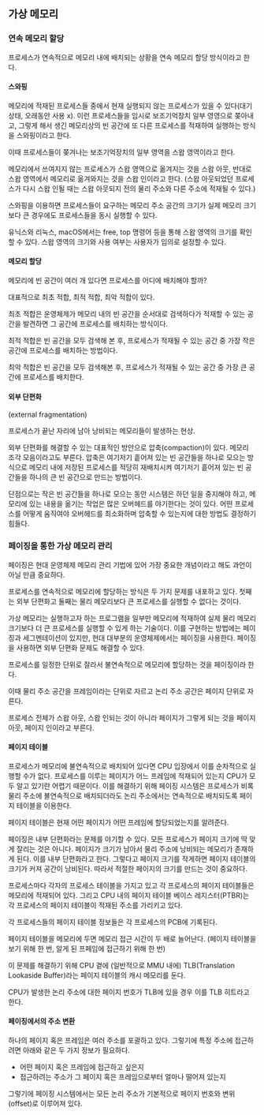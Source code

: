 ## 가상 메모리

### 연속 메모리 할당

프로세스가 연속적으로 메모리 내에 배치되는 상황을 연속 메모리 할당 방식이라고 한다.

#### 스와핑

메모리에 적재된 프로세스들 중에서 현재 실행되지 않는 프로세스가 있을 수 있다(대기 상태, 오래동안 사용 x). 이런 프로세스들을 임시로 보조기억장치 일부 영영으로 쫒아내고, 그렇게 해서 생긴 메모리상의 빈 공간에 또 다른 프로세스를 적재하여 실행하는 방식을 스와핑이라고 한다.

이때 프로세스들이 쫒겨나는 보조기억장치의 일부 영역을 스왑 영역이라고 한다.

메모리에서 쓰여지지 않는 프로세스가 스왑 영역으로 옮겨지는 것을 스왑 아웃, 반대로 스왑 영역에서 메모리로 옮겨와지는 것을 스왑 인이라고 한다. (스왑 아웃되었던 프로세스가 다시 스왑 인될 때는 스왑 아웃되지 전의 물리 주소와 다른 주소에 적재될 수 있다.)

스와핑을 이용하면 프로세스들이 요구하는 메모리 주소 공간의 크기가 실제 메모리 크기보다 큰 경우에도 프로세스들을 동시 실행할 수 있다.

유닉스와 리눅스, macOS에서는 free, top 명령어 등을 통해 스왑 영역의 크기를 확인할 수 있다. 스왑 영역의 크기와 사용 여부는 사용자가 임의로 설정할 수 있다.

#### 메모리 할당

메모리에 빈 공간이 여러 개 있다면 프로세스를 어디에 배치해야 할까?

대표적으로 최초 적합, 최적 적합, 최악 적합이 있다.

최초 적합은 운영체제가 메모리 내의 빈 공간을 순서대로 검색하다가 적재할 수 있는 공간을 발견하면 그 공간에 프로세스를 배치하는 방식이다.

최적 적합은 빈 공간을 모두 검색해 본 후, 프로세스가 적재될 수 있는 공간 중 가장 작은 공간에 프로세스를 배치하는 방법이다.

최악 적합은 빈 공간을 모두 검색해본 후, 프로세스가 적재될 수 있는 공간 중 가장 큰 공간에 프로세스를 배치한다.

#### 외부 단편화

(external fragmentation)

프로세스가 끝난 자리에 남아 낭비되는 메모리들이 발생하는 현상.

외부 단편화를 해결할 수 있는 대표적인 방안으로 압축(compaction)이 있다. 메모리 조각 모음이라고도 부른다. 압축은 여기저기 흩어져 있는 빈 공간들을 하나로 모으는 방식으로 메모리 내에 저장된 프로세스를 적당히 재배치시켜 여기저기 흩어져 있는 빈 공간들을 하나의 큰 빈 공간으로 만드는 방법이다.

단점으로는 작은 빈 공간들을 하나로 모으는 동안 시스템은 하던 일을 중지해야 하고, 메모리에 있는 내용을 옮기는 작업은 많은 오버헤드를 야기한다는 것이 있다. 어떤 프로세스를 어떻게 움직여야 오버헤드를 최소화하며 압축할 수 있는지에 대한 방법도 결정하기 힘들다.

### 페이징을 통한 가상 메모리 관리

페이징은 현대 운영체제 메모리 관리 기법에 있어 가장 중요한 개념이라고 해도 과언이 아닐 만큼 중요하다.

프로세스를 연속적으로 메모리에 할당하는 방식은 두 가지 문제를 내포하고 있다. 첫째는 외부 단편화고 둘째는 물리 메모리보다 큰 프로세스를 실행할 수 없다는 것이다.

가상 메모리는 실행하고자 하는 프로그램을 일부만 메모리에 적재하여 실제 물리 메모리 크기보다 더 큰 프로세스를 실행할 수 있게 하는 기술이다. 이를 구현하는 방법에는 페이징과 세그멘테이션이 있지만, 현대 대부분의 운영체제에서는 페이징을 사용한다. 페이징을 사용하면 외부 단편화 문제도 해결할 수 있다.

프로세스를 일정한 단위로 잘라서 불연속적으로 메모리에 할당하는 것을 페이징이라 한다.

이때 물리 주소 공간을 프레임이라는 단위로 자르고 논리 주소 공간은 페이지 단위로 자른다.

프로세스 전체가 스왑 아웃, 스왑 인되는 것이 아니라 페이지가 그렇게 되는 것을 페이지 아웃, 페이지 인이라고 부른다.

#### 페이지 테이블

프로세스가 메모리에 불연속적으로 배치되어 있다면 CPU 입장에서 이를 순차적으로 실행할 수가 없다. 프로세스를 이루는 페이지가 어느 프레임에 적재되어 있는지 CPU가 모두 알고 있기란 어렵기 때문이다. 이를 해결하기 위해 페이징 시스템은 프로세스가 비록 물리 주소에 불연속적으로 배치되더라도 논리 주소에서는 연속적으로 배치되도록 페이지 테이블을 이용한다.

페이지 테이블은 현재 어떤 페이지가 어떤 프레임에 할당되었는지를 알려준다.

페이징은 내부 단편화라는 문제를 야기할 수 있다.
모든 프로세스가 페이지 크기에 딱 맞게 잘리는 것은 아니다. 페이지가 크기가 남아서 물리 주소에 낭비되는 메모리가 존재하게 된다. 이를 내부 단편화라고 한다. 그렇다고 페이지 크기를 작게하면 페이지 테이블의 크기가 커져 공간이 낭비된다. 따라서 적절한 페이지의 크기를 만드는 것이 중요하다.

프로세스마다 각자의 프로세스 테이블을 가지고 있고 각 프로세스의 페이지 테이블들은 메모리에 적재되어 있다. 그리고 CPU 내의 페이지 테이블 베이스 레지스터(PTBR)는 각 프로세스의 페이지 테이블이 적재된 주소를 가리키고 있다.

각 프로세스들의 페이지 테이블 정보들은 각 프로세스의 PCB에 기록된다.

페이지 테이블을 메모리에 두면 메모리 접근 시간이 두 배로 늘어난다. (페이지 테이블을 보기 위해 한 번, 알게 된 프페임에 접근하기 위해 한 번)

이 문제를 해결하기 위해 CPU 곁에 (일반적으로 MMU 내에) TLB(Translation Lookaside Buffer)라는 페이지 테이블의 캐시 메모리를 둔다.

CPU가 발생한 논리 주소에 대한 페이지 번호가 TLB에 있을 경우 이를 TLB 히트라고 한다.

#### 페이징에서의 주소 변환

하나의 페이지 혹은 프레임은 여러 주소를 포괄하고 있다. 그렇기에 특정 주소에 접근하려면 아래와 같은 두 가지 정보가 필요하다.

- 어떤 페이지 혹은 프레임에 접근하고 싶은지
- 접근하려는 주소가 그 페이지 혹은 프레임으로부터 얼마나 떨어져 있는지

그렇기에 페이징 시스템에서는 모든 논리 주소가 기본적으로 페이지 번호와 변위(offset)로 이루어져 있다.
